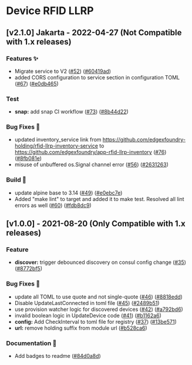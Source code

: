 # Device RFID LLRP

<a name="x.y.z"></a>

## [v2.1.0] Jakarta - 2022-04-27  (Not Compatible with 1.x releases)
### Features ✨
- Migrate service to V2 ([#52](https://github.com/edgexfoundry/device-rfid-llrp-go/issues/52)) ([#60419ad](https://github.com/edgexfoundry/device-rfid-llrp-go/commits/60419ad))
- added CORS configuration to service section in configuration TOML ([#67](https://github.com/edgexfoundry/device-rfid-llrp-go/issues/67)) ([#e0db465](https://github.com/edgexfoundry/device-rfid-llrp-go/commits/e0db465))
### Test
- **snap:** add snap CI workflow ([#73](https://github.com/edgexfoundry/device-rfid-llrp-go/issues/73)) ([#8b44d22](https://github.com/edgexfoundry/device-rfid-llrp-go/commits/8b44d22))
### Bug Fixes 🐛
- updated inventory_service link from https://github.com/edgexfoundry-holding/rfid-llrp-inventory-service to https://github.com/edgexfoundry/app-rfid-llrp-inventory ([#76](https://github.com/edgexfoundry/device-rfid-llrp-go/issues/76)) ([#8fb081e](https://github.com/edgexfoundry/device-rfid-llrp-go/commits/8fb081e))
- misuse of unbuffered os.Signal channel error ([#56](https://github.com/edgexfoundry/device-rfid-llrp-go/issues/56)) ([#2631263](https://github.com/edgexfoundry/device-rfid-llrp-go/commits/2631263))
### Build 👷
- update alpine base to 3.14 ([#49](https://github.com/edgexfoundry/device-rfid-llrp-go/issues/49)) ([#e0ebc7e](https://github.com/edgexfoundry/device-rfid-llrp-go/commits/e0ebc7e))
- Added "make lint" to target and added it to make test. Resolved all lint errors as well ([#60](https://github.com/edgexfoundry/device-rfid-llrp-go/issues/60)) ([#fdb8dc9](https://github.com/edgexfoundry/device-rfid-llrp-go/commits/fdb8dc9))

<a name="v1.0.0"></a>
## [v1.0.0] - 2021-08-20 (Only Compatible with 1.x releases)
### Feature
- **discover:** trigger debounced discovery on consul config change ([#35](https://github.com/edgexfoundry/device-rfid-llrp-go/issues/35)) ([#8772bf5](https://github.com/edgexfoundry/device-rfid-llrp-go/commits/8772bf5))
### Bug Fixes 🐛
- update all TOML to use quote and not single-quote ([#46](https://github.com/edgexfoundry/device-rfid-llrp-go/issues/46)) ([#8818edd](https://github.com/edgexfoundry/device-rfid-llrp-go/commits/8818edd))
- Disable UpdateLastConnected in toml file ([#45](https://github.com/edgexfoundry/device-rfid-llrp-go/issues/45)) ([#2489b51](https://github.com/edgexfoundry/device-rfid-llrp-go/commits/2489b51))
- use provision watcher logic for discovered devices ([#42](https://github.com/edgexfoundry/device-rfid-llrp-go/issues/42)) ([#a792bd6](https://github.com/edgexfoundry/device-rfid-llrp-go/commits/a792bd6))
- invalid boolean logic in UpdateDevice code ([#41](https://github.com/edgexfoundry/device-rfid-llrp-go/issues/41)) ([#b1162a6](https://github.com/edgexfoundry/device-rfid-llrp-go/commits/b1162a6))
- **config:** Add CheckInterval to toml file for registry ([#37](https://github.com/edgexfoundry/device-rfid-llrp-go/issues/37)) ([#13be571](https://github.com/edgexfoundry/device-rfid-llrp-go/commits/13be571))
- **url:** remove holding suffix from module url ([#b528ca6](https://github.com/edgexfoundry/device-rfid-llrp-go/commits/b528ca6))
### Documentation 📖
- Add badges to readme ([#84d0a8d](https://github.com/edgexfoundry/device-rfid-llrp-go/commits/84d0a8d))
